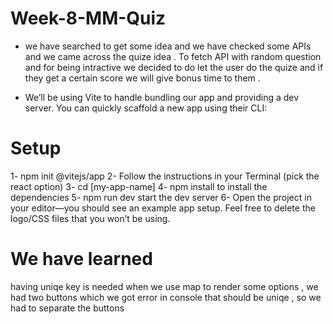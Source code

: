 # Week-8-MM-Quiz
- we have searched to get some idea and we have checked some APIs and we came across the quize idea . To fetch API with random question and for being intractive we decided to do let the user do the quize and if they get a certain score we will give bonus time to them . 

- We’ll be using Vite to handle bundling our app and providing a dev server. You can quickly scaffold a new app using their CLI:
# Setup
1- npm init @vitejs/app
2- Follow the instructions in your Terminal (pick the react option)
3- cd [my-app-name]
4- npm install to install the dependencies
5- npm run dev start the dev server
6- Open the project in your editor—you should see an example app setup. Feel free to delete the logo/CSS files that you won’t be using.


# We have learned 
having uniqe key is needed when we use map to render some options , we had two buttons which we got error in console that should be uniqe , so we had to separate the buttons